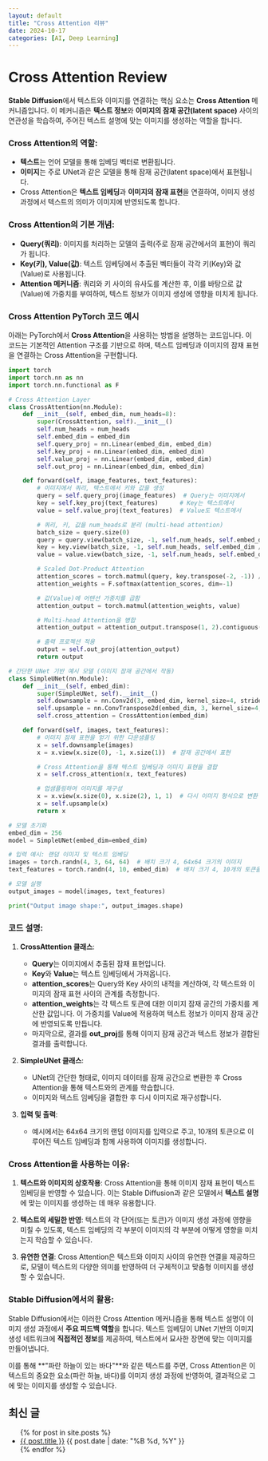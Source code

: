 ```yaml
---
layout: default
title: "Cross Attention 리뷰"
date: 2024-10-17
categories: [AI, Deep Learning]
---
```


# Cross Attention Review


**Stable Diffusion**에서 텍스트와 이미지를 연결하는 핵심 요소는 **Cross Attention** 메커니즘입니다. 이 메커니즘은 **텍스트 정보**와 **이미지의 잠재 공간(latent space)** 사이의 연관성을 학습하여, 주어진 텍스트 설명에 맞는 이미지를 생성하는 역할을 합니다.

### Cross Attention의 역할:
- **텍스트**는 언어 모델을 통해 임베딩 벡터로 변환됩니다.
- **이미지**는 주로 UNet과 같은 모델을 통해 잠재 공간(latent space)에서 표현됩니다.
- Cross Attention은 **텍스트 임베딩**과 **이미지의 잠재 표현**을 연결하여, 이미지 생성 과정에서 텍스트의 의미가 이미지에 반영되도록 합니다.

### Cross Attention의 기본 개념:
- **Query(쿼리)**: 이미지를 처리하는 모델의 출력(주로 잠재 공간에서의 표현)이 쿼리가 됩니다.
- **Key(키), Value(값)**: 텍스트 임베딩에서 추출된 벡터들이 각각 키(Key)와 값(Value)로 사용됩니다.
- **Attention 메커니즘**: 쿼리와 키 사이의 유사도를 계산한 후, 이를 바탕으로 값(Value)에 가중치를 부여하여, 텍스트 정보가 이미지 생성에 영향을 미치게 됩니다.

### Cross Attention PyTorch 코드 예시

아래는 PyTorch에서 **Cross Attention**을 사용하는 방법을 설명하는 코드입니다. 이 코드는 기본적인 Attention 구조를 기반으로 하며, 텍스트 임베딩과 이미지의 잠재 표현을 연결하는 Cross Attention을 구현합니다.

```python
import torch
import torch.nn as nn
import torch.nn.functional as F

# Cross Attention Layer
class CrossAttention(nn.Module):
    def __init__(self, embed_dim, num_heads=8):
        super(CrossAttention, self).__init__()
        self.num_heads = num_heads
        self.embed_dim = embed_dim
        self.query_proj = nn.Linear(embed_dim, embed_dim)
        self.key_proj = nn.Linear(embed_dim, embed_dim)
        self.value_proj = nn.Linear(embed_dim, embed_dim)
        self.out_proj = nn.Linear(embed_dim, embed_dim)

    def forward(self, image_features, text_features):
        # 이미지에서 쿼리, 텍스트에서 키와 값을 생성
        query = self.query_proj(image_features)  # Query는 이미지에서
        key = self.key_proj(text_features)      # Key는 텍스트에서
        value = self.value_proj(text_features)  # Value도 텍스트에서

        # 쿼리, 키, 값을 num_heads로 분리 (multi-head attention)
        batch_size = query.size(0)
        query = query.view(batch_size, -1, self.num_heads, self.embed_dim // self.num_heads).transpose(1, 2)
        key = key.view(batch_size, -1, self.num_heads, self.embed_dim // self.num_heads).transpose(1, 2)
        value = value.view(batch_size, -1, self.num_heads, self.embed_dim // self.num_heads).transpose(1, 2)

        # Scaled Dot-Product Attention
        attention_scores = torch.matmul(query, key.transpose(-2, -1)) / (self.embed_dim ** 0.5)
        attention_weights = F.softmax(attention_scores, dim=-1)

        # 값(Value)에 어텐션 가중치를 곱함
        attention_output = torch.matmul(attention_weights, value)

        # Multi-head Attention을 병합
        attention_output = attention_output.transpose(1, 2).contiguous().view(batch_size, -1, self.embed_dim)

        # 출력 프로젝션 적용
        output = self.out_proj(attention_output)
        return output

# 간단한 UNet 기반 예시 모델 (이미지 잠재 공간에서 작동)
class SimpleUNet(nn.Module):
    def __init__(self, embed_dim):
        super(SimpleUNet, self).__init__()
        self.downsample = nn.Conv2d(3, embed_dim, kernel_size=4, stride=2, padding=1)
        self.upsample = nn.ConvTranspose2d(embed_dim, 3, kernel_size=4, stride=2, padding=1)
        self.cross_attention = CrossAttention(embed_dim)

    def forward(self, images, text_features):
        # 이미지 잠재 표현을 얻기 위한 다운샘플링
        x = self.downsample(images)
        x = x.view(x.size(0), -1, x.size(1))  # 잠재 공간에서 표현

        # Cross Attention을 통해 텍스트 임베딩과 이미지 표현을 결합
        x = self.cross_attention(x, text_features)

        # 업샘플링하여 이미지를 재구성
        x = x.view(x.size(0), x.size(2), 1, 1)  # 다시 이미지 형식으로 변환
        x = self.upsample(x)
        return x

# 모델 초기화
embed_dim = 256
model = SimpleUNet(embed_dim=embed_dim)

# 입력 예시: 랜덤 이미지 및 텍스트 임베딩
images = torch.randn(4, 3, 64, 64)  # 배치 크기 4, 64x64 크기의 이미지
text_features = torch.randn(4, 10, embed_dim)  # 배치 크기 4, 10개의 토큰을 가진 텍스트 임베딩

# 모델 실행
output_images = model(images, text_features)

print("Output image shape:", output_images.shape)
```

### 코드 설명:

1. **CrossAttention 클래스**: 
   - **Query**는 이미지에서 추출된 잠재 표현입니다.
   - **Key**와 **Value**는 텍스트 임베딩에서 가져옵니다.
   - **attention_scores**는 Query와 Key 사이의 내적을 계산하여, 각 텍스트와 이미지의 잠재 표현 사이의 관계를 측정합니다.
   - **attention_weights**는 각 텍스트 토큰에 대한 이미지 잠재 공간의 가중치를 계산한 값입니다. 이 가중치를 Value에 적용하여 텍스트 정보가 이미지 잠재 공간에 반영되도록 만듭니다.
   - 마지막으로, 결과를 **out_proj**를 통해 이미지 잠재 공간과 텍스트 정보가 결합된 결과를 출력합니다.

2. **SimpleUNet 클래스**:
   - UNet의 간단한 형태로, 이미지 데이터를 잠재 공간으로 변환한 후 Cross Attention을 통해 텍스트와의 관계를 학습합니다.
   - 이미지와 텍스트 임베딩을 결합한 후 다시 이미지로 재구성합니다.

3. **입력 및 출력**:
   - 예시에서는 64x64 크기의 랜덤 이미지를 입력으로 주고, 10개의 토큰으로 이루어진 텍스트 임베딩과 함께 사용하여 이미지를 생성합니다.

### Cross Attention을 사용하는 이유:

1. **텍스트와 이미지의 상호작용**: Cross Attention을 통해 이미지 잠재 표현이 텍스트 임베딩을 반영할 수 있습니다. 이는 Stable Diffusion과 같은 모델에서 **텍스트 설명**에 맞는 이미지를 생성하는 데 매우 유용합니다.
   
2. **텍스트의 세밀한 반영**: 텍스트의 각 단어(또는 토큰)가 이미지 생성 과정에 영향을 미칠 수 있도록, 텍스트 임베딩의 각 부분이 이미지의 각 부분에 어떻게 영향을 미치는지 학습할 수 있습니다.

3. **유연한 연결**: Cross Attention은 텍스트와 이미지 사이의 유연한 연결을 제공하므로, 모델이 텍스트의 다양한 의미를 반영하여 더 구체적이고 맞춤형 이미지를 생성할 수 있습니다.

### Stable Diffusion에서의 활용:

Stable Diffusion에서는 이러한 Cross Attention 메커니즘을 통해 텍스트 설명이 이미지 생성 과정에서 **주요 피드백 역할**을 합니다. 텍스트 임베딩이 UNet 기반의 이미지 생성 네트워크에 **직접적인 정보**를 제공하여, 텍스트에서 묘사한 장면에 맞는 이미지를 만들어냅니다.

이를 통해 **"파란 하늘이 있는 바다"**와 같은 텍스트를 주면, Cross Attention은 이 텍스트의 중요한 요소(파란 하늘, 바다)를 이미지 생성 과정에 반영하여, 결과적으로 그에 맞는 이미지를 생성할 수 있습니다.

## 최신 글
<ul>
  {% for post in site.posts %}
    <li>
      <a href="{{ post.url }}">{{ post.title }}</a>
      <span>{{ post.date | date: "%B %d, %Y" }}</span>
    </li>
  {% endfor %}
</ul>